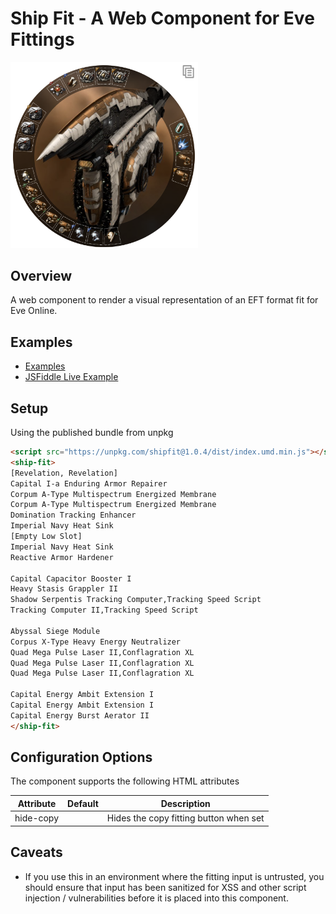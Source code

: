 # Ship Fit - A Web Component for Eve Fittings

<img alt="image of fitting wheel" width="300px" src="images/preview.png" />

## Overview
A web component to render a visual representation of an EFT format fit for Eve Online.

## Examples
* [Examples](https://souptheloop.github.io/shipfit/)
* [JSFiddle Live Example](https://jsfiddle.net/souptheloop/k76u48ab/9/)

## Setup
Using the published bundle from unpkg
```html
<script src="https://unpkg.com/shipfit@1.0.4/dist/index.umd.min.js"></script>
<ship-fit>
[Revelation, Revelation]
Capital I-a Enduring Armor Repairer
Corpum A-Type Multispectrum Energized Membrane
Corpum A-Type Multispectrum Energized Membrane
Domination Tracking Enhancer
Imperial Navy Heat Sink
[Empty Low Slot]
Imperial Navy Heat Sink
Reactive Armor Hardener

Capital Capacitor Booster I
Heavy Stasis Grappler II
Shadow Serpentis Tracking Computer,Tracking Speed Script
Tracking Computer II,Tracking Speed Script

Abyssal Siege Module
Corpus X-Type Heavy Energy Neutralizer
Quad Mega Pulse Laser II,Conflagration XL
Quad Mega Pulse Laser II,Conflagration XL
Quad Mega Pulse Laser II,Conflagration XL

Capital Energy Ambit Extension I
Capital Energy Ambit Extension I
Capital Energy Burst Aerator II
</ship-fit>
```

## Configuration Options

The component supports the following HTML attributes

| Attribute        | Default   | Description
| ---------------- | --------- | -----------
| hide-copy        |           | Hides the copy fitting button when set

## Caveats
* If you use this in an environment where the fitting input is untrusted, 
you should ensure that input has been sanitized for XSS and other script injection / vulnerabilities
before it is placed into this component.
